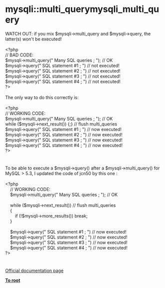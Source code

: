 # mysqli::multi_querymysqli_multi_query




<div class="phpcode"><span class="html">
WATCH OUT: if you mix $mysqli-&gt;multi_query and $mysqli-&gt;query, the latter(s) won&apos;t be executed!<br><br><span class="default">&lt;?php<br></span><span class="comment">// BAD CODE:<br></span><span class="default">$mysqli</span><span class="keyword">-&gt;</span><span class="default">multi_query</span><span class="keyword">(</span><span class="string">&quot; Many SQL queries ; &quot;</span><span class="keyword">); </span><span class="comment">// OK<br></span><span class="default">$mysqli</span><span class="keyword">-&gt;</span><span class="default">query</span><span class="keyword">(</span><span class="string">&quot; SQL statement #1 ; &quot;</span><span class="keyword">) </span><span class="comment">// not executed!<br></span><span class="default">$mysqli</span><span class="keyword">-&gt;</span><span class="default">query</span><span class="keyword">(</span><span class="string">&quot; SQL statement #2 ; &quot;</span><span class="keyword">) </span><span class="comment">// not executed!<br></span><span class="default">$mysqli</span><span class="keyword">-&gt;</span><span class="default">query</span><span class="keyword">(</span><span class="string">&quot; SQL statement #3 ; &quot;</span><span class="keyword">) </span><span class="comment">// not executed!<br></span><span class="default">$mysqli</span><span class="keyword">-&gt;</span><span class="default">query</span><span class="keyword">(</span><span class="string">&quot; SQL statement #4 ; &quot;</span><span class="keyword">) </span><span class="comment">// not executed!<br></span><span class="default">?&gt;<br></span><br>The only way to do this correctly is:<br><br><span class="default">&lt;?php<br></span><span class="comment">// WORKING CODE:<br></span><span class="default">$mysqli</span><span class="keyword">-&gt;</span><span class="default">multi_query</span><span class="keyword">(</span><span class="string">&quot; Many SQL queries ; &quot;</span><span class="keyword">); </span><span class="comment">// OK<br></span><span class="keyword">while (</span><span class="default">$mysqli</span><span class="keyword">-&gt;</span><span class="default">next_result</span><span class="keyword">()) {;} </span><span class="comment">// flush multi_queries<br></span><span class="default">$mysqli</span><span class="keyword">-&gt;</span><span class="default">query</span><span class="keyword">(</span><span class="string">&quot; SQL statement #1 ; &quot;</span><span class="keyword">) </span><span class="comment">// now executed!<br></span><span class="default">$mysqli</span><span class="keyword">-&gt;</span><span class="default">query</span><span class="keyword">(</span><span class="string">&quot; SQL statement #2 ; &quot;</span><span class="keyword">) </span><span class="comment">// now executed!<br></span><span class="default">$mysqli</span><span class="keyword">-&gt;</span><span class="default">query</span><span class="keyword">(</span><span class="string">&quot; SQL statement #3 ; &quot;</span><span class="keyword">) </span><span class="comment">// now executed!<br></span><span class="default">$mysqli</span><span class="keyword">-&gt;</span><span class="default">query</span><span class="keyword">(</span><span class="string">&quot; SQL statement #4 ; &quot;</span><span class="keyword">) </span><span class="comment">// now executed!<br></span><span class="default">?&gt;</span>
</span>
</div>
  

#


<div class="phpcode"><span class="html">
To be able to execute a $mysqli-&gt;query() after a $mysqli-&gt;multi_query() for MySQL &gt; 5.3, I updated the code of jcn50 by this one :<br><br><span class="default">&lt;?php<br>&#xA0; &#xA0; </span><span class="comment">// WORKING CODE:<br>&#xA0; &#xA0; </span><span class="default">$mysqli</span><span class="keyword">-&gt;</span><span class="default">multi_query</span><span class="keyword">(</span><span class="string">&quot; Many SQL queries ; &quot;</span><span class="keyword">); </span><span class="comment">// OK<br><br>&#xA0; &#xA0; </span><span class="keyword">while (</span><span class="default">$mysqli</span><span class="keyword">-&gt;</span><span class="default">next_result</span><span class="keyword">()) </span><span class="comment">// flush multi_queries<br>&#xA0; &#xA0; </span><span class="keyword">{<br>&#xA0; &#xA0; &#xA0; &#xA0; if (!</span><span class="default">$mysqli</span><span class="keyword">-&gt;</span><span class="default">more_results</span><span class="keyword">()) break;<br>&#xA0; &#xA0; }<br><br>&#xA0; &#xA0; </span><span class="default">$mysqli</span><span class="keyword">-&gt;</span><span class="default">query</span><span class="keyword">(</span><span class="string">&quot; SQL statement #1 ; &quot;</span><span class="keyword">) </span><span class="comment">// now executed!<br>&#xA0; &#xA0; </span><span class="default">$mysqli</span><span class="keyword">-&gt;</span><span class="default">query</span><span class="keyword">(</span><span class="string">&quot; SQL statement #2 ; &quot;</span><span class="keyword">) </span><span class="comment">// now executed!<br>&#xA0; &#xA0; </span><span class="default">$mysqli</span><span class="keyword">-&gt;</span><span class="default">query</span><span class="keyword">(</span><span class="string">&quot; SQL statement #3 ; &quot;</span><span class="keyword">) </span><span class="comment">// now executed!<br>&#xA0; &#xA0; </span><span class="default">$mysqli</span><span class="keyword">-&gt;</span><span class="default">query</span><span class="keyword">(</span><span class="string">&quot; SQL statement #4 ; &quot;</span><span class="keyword">) </span><span class="comment">// now executed!<br></span><span class="default">?&gt;</span>
</span>
</div>
  

#

[Official documentation page](https://www.php.net/manual/en/mysqli.multi-query.php)

**[To root](/README.md)**